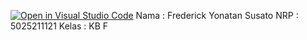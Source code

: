[![Open in Visual Studio Code](https://classroom.github.com/assets/open-in-vscode-c66648af7eb3fe8bc4f294546bfd86ef473780cde1dea487d3c4ff354943c9ae.svg)](https://classroom.github.com/online_ide?assignment_repo_id=10264241&assignment_repo_type=AssignmentRepo)
Nama  : Frederick Yonatan Susato 
NRP   : 5025211121
Kelas : KB F
